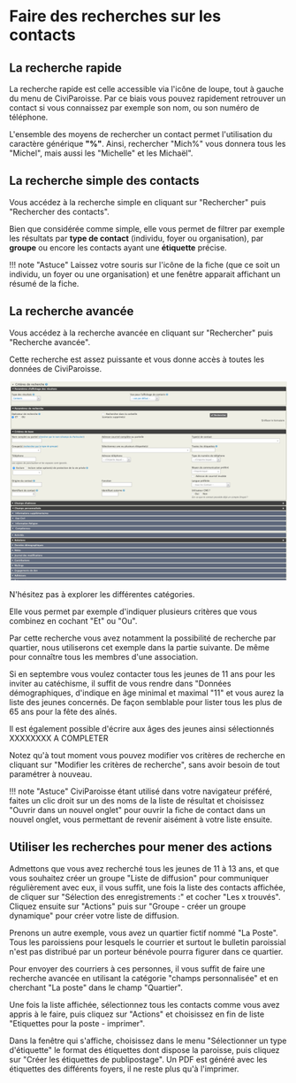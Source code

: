 # Faire des recherches sur les contacts

## La recherche rapide


La recherche rapide est celle accessible via l'icône de loupe, tout à gauche du menu de CiviParoisse.
Par ce biais vous pouvez rapidement retrouver un contact si vous connaissez par exemple son nom, ou son numéro de téléphone.

L'ensemble des moyens de rechercher un contact permet l'utilisation du caractère générique **"%"**. Ainsi, rechercher "Mich%" vous donnera tous les "Michel", mais aussi les "Michelle" et les Michaël".

## La recherche simple des contacts

Vous accédez à la recherche simple en cliquant sur "Rechercher" puis "Rechercher des contacts".


Bien que considérée comme simple, elle vous permet de filtrer par exemple les résultats par **type de contact** (individu, foyer ou organisation), par **groupe** ou encore les contacts ayant une **étiquette** précise.

!!! note "Astuce"
    Laissez votre souris sur l'icône de la fiche (que ce soit un individu, un foyer ou une organisation) et une fenêtre apparait affichant un résumé de la fiche.

## La recherche avancée

Vous accédez à la recherche avancée en cliquant sur "Rechercher" puis "Recherche avancée".


Cette recherche est assez puissante et vous donne accès à toutes les données de CiviParoisse.

![recherche avancee](img/recherche_avancee.png)

N'hésitez pas à explorer les différentes catégories.

Elle vous permet par exemple d'indiquer plusieurs critères que vous combinez en cochant "Et" ou "Ou".

Par cette recherche vous avez notamment la possibilité de recherche par quartier, nous utiliserons cet exemple dans la partie suivante. De même pour connaître tous les membres d'une association.

Si en septembre vous voulez contacter tous les jeunes de 11 ans pour les inviter au catéchisme, il suffit de vous rendre dans "Données démographiques, d'indique en âge minimal et maximal "11" et vous aurez la liste des jeunes concernés. De façon semblable pour lister tous les plus de 65 ans pour la fête des aînés.


Il est également possible d'écrire aux âges des jeunes ainsi sélectionnés XXXXXXXX A COMPLETER

Notez qu'à tout moment vous pouvez modifier vos critères de recherche en cliquant sur "Modifier les critères de recherche", sans avoir besoin de tout paramétrer à nouveau.

!!! note "Astuce"
    CiviParoisse étant utilisé dans votre navigateur préféré, faites un clic droit sur un des noms de la liste de résultat et choisissez "Ouvrir dans un nouvel onglet" pour ouvrir la fiche de contact dans un nouvel onglet, vous permettant de revenir aisément à votre liste ensuite.

## Utiliser les recherches pour mener des actions

Admettons que vous avez recherché tous les jeunes de 11 à 13 ans, et que vous souhaitez créer un groupe "Liste de diffusion" pour communiquer régulièrement avec eux, il vous suffit, une fois la liste des contacts affichée, de cliquer sur "Sélection des enregistrements :" et cocher "Les x trouvés". Cliquez ensuite sur "Actions" puis sur "Groupe - créer un groupe dynamique" pour créer votre liste de diffusion.


Prenons un autre exemple, vous avez un quartier fictif nommé "La Poste". Tous les paroissiens pour lesquels le courrier et surtout le bulletin paroissial n'est pas distribué par un porteur bénévole pourra figurer dans ce quartier.

Pour envoyer des courriers à ces personnes, il vous suffit de faire une recherche avancée en utilisant la catégorie "champs personnalisée" et en cherchant "La poste" dans le champ "Quartier".

Une fois la liste affichée, sélectionnez tous les contacts comme vous avez appris à le faire, puis cliquez sur "Actions" et choisissez en fin de liste "Etiquettes pour la poste - imprimer".

Dans la fenêtre qui s'affiche, choisissez dans le menu "Sélectionner un type d'étiquette" le format des étiquettes dont dispose la paroisse, puis cliquez sur "Créer les étiquettes de publipostage". Un PDF est généré avec les étiquettes des différents foyers, il ne reste plus qu'à l'imprimer.
